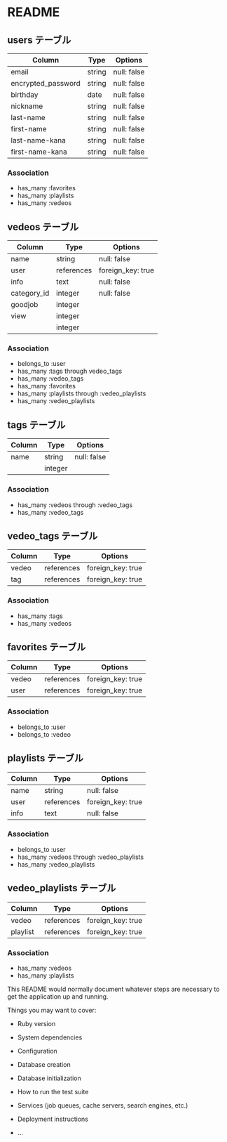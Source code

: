 # README

## users テーブル

| Column             | Type   | Options     |
| ------------------ | ------ | ----------- |
| email              | string | null: false |
| encrypted_password | string | null: false |
| birthday           | date   | null: false |
| nickname           | string | null: false |
| last-name          | string | null: false |
| first-name         | string | null: false |
| last-name-kana     | string | null: false |
| first-name-kana    | string | null: false |

### Association
- has_many :favorites
- has_many :playlists
- has_many :vedeos


## vedeos テーブル

| Column        | Type       | Options                        |
| ------------- | -----------| ------------------------------ |
| name          | string     | null: false                    |
| user          | references | foreign_key: true              |
| info          | text       | null: false                    |
| category_id   | integer    | null: false                    |
| goodjob       | integer    |                                |
| view          | integer    |                                |
|               | integer    |                                |

### Association
- belongs_to :user
- has_many :tags through vedeo_tags
- has_many :vedeo_tags
- has_many :favorites
- has_many :playlists through :vedeo_playlists
- has_many :vedeo_playlists

## tags テーブル

| Column        | Type       | Options                        |
| ------------- | -----------| ------------------------------ |
| name          | string     | null: false                    |
|               | integer    |                                |

### Association
- has_many :vedeos through :vedeo_tags
- has_many :vedeo_tags

## vedeo_tags テーブル

| Column        | Type       | Options                        |
| ------------- | -----------| ------------------------------ |
| vedeo         | references | foreign_key: true              |
| tag           | references | foreign_key: true              |


### Association
- has_many :tags
- has_many :vedeos

## favorites テーブル

| Column        | Type       | Options                        |
| ------------- | -----------| ------------------------------ |
| vedeo         | references | foreign_key: true              |
| user          | references | foreign_key: true              |

### Association
- belongs_to :user
- belongs_to :vedeo

## playlists テーブル

| Column        | Type       | Options                        |
| ------------- | -----------| ------------------------------ |
| name          | string     | null: false                    |
| user          | references | foreign_key: true              |
| info          | text       | null: false                    |

### Association
- belongs_to :user
- has_many :vedeos through :vedeo_playlists
- has_many :vedeo_playlists

## vedeo_playlists テーブル

| Column        | Type       | Options                        |
| ------------- | -----------| ------------------------------ |
| vedeo         | references | foreign_key: true              |
| playlist      | references | foreign_key: true              |


### Association
- has_many :vedeos
- has_many :playlists


This README would normally document whatever steps are necessary to get the
application up and running.

Things you may want to cover:

* Ruby version

* System dependencies

* Configuration

* Database creation

* Database initialization

* How to run the test suite

* Services (job queues, cache servers, search engines, etc.)

* Deployment instructions

* ...
